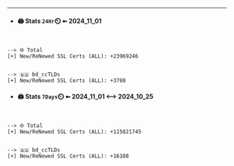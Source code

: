 

---
- #### 🖨️ **Stats** `24Hr`⏲️ ➼ 2024_11_01
```console


--> 🌐 Total
[+] New/ReNewed SSL Certs (ALL): +23969246


--> 🇧🇩 bd_ccTLDs
[+] New/ReNewed SSL Certs (ALL): +3788

```

- #### 🖨️ **Stats** `7Days`⏲️ ➼ 2024_11_01 <--> 2024_10_25
```console


--> 🌐 Total
[+] New/ReNewed SSL Certs (ALL): +115821745


--> 🇧🇩 bd_ccTLDs
[+] New/ReNewed SSL Certs (ALL): +16108

```

